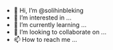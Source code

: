 - 👋 Hi, I’m @solihinbleking
- 👀 I’m interested in ...
- 🌱 I’m currently learning ...
- 💞️ I’m looking to collaborate on ...
- 📫 How to reach me ...

<!---
solihinbleking/solihinbleking is a ✨ special ✨ repository because its `README.md` (this file) appears on your GitHub profile.
You can click the Preview link to take a look at your changes.
--->

